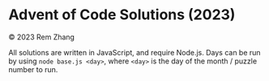 # Advent of Code Solutions (2023)

&copy; 2023 Rem Zhang

All solutions are written in JavaScript, and require Node.js. Days can be run by using `node base.js <day>`, where `<day>` is the day of the month / puzzle number to run.